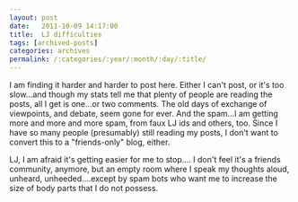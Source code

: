 ```yaml
---
layout: post
date:	2011-10-09 14:17:00
title:  LJ difficulties
tags: [archived-posts]
categories: archives
permalink: /:categories/:year/:month/:day/:title/
---
```

I am finding it harder and harder to post here. Either I can't post, or  it's too slow...and though my stats tell me that plenty of people are reading the posts, all I get is one...or two comments. The old days of exchange of viewpoints, and debate, seem gone for ever. And the spam...I am getting more and more and more spam, from faux LJ ids and others, too. Since I have so many people (presumably) still reading my posts, I don't want to convert this to a "friends-only" blog, either.

LJ, I am afraid it's getting easier for me to stop.... I don't feel it's a friends community, anymore, but an empty room where I speak my thoughts aloud, unheard, unheeded....except by spam bots who want me to increase the size of body parts that I do not possess.

